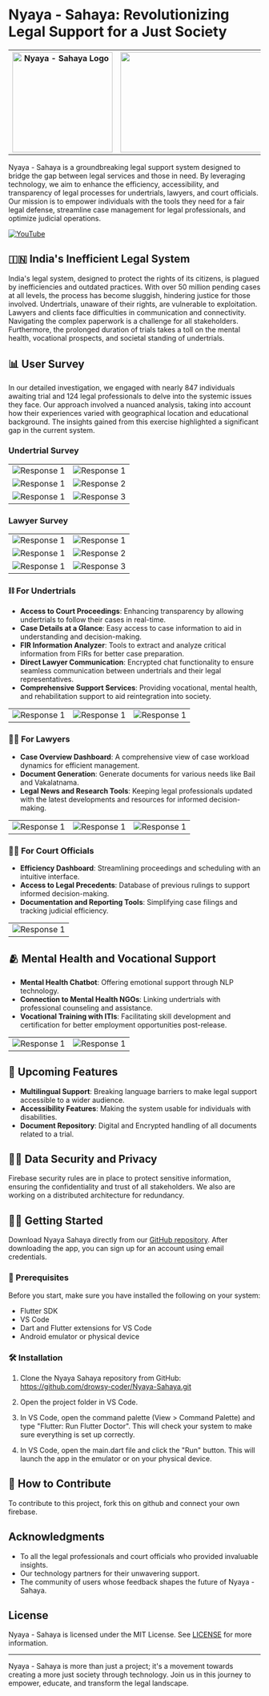 # Nyaya - Sahaya: Revolutionizing Legal Support for a Just Society

<table>
    <tr>
        <th><img src="https://imgur.com/nv8Y0pU.gif" alt="Nyaya - Sahaya Logo" width="200" height="200"></th>
        <th><img src="https://imgur.com/squLeUA.png" width="476" height="200"</th>
    </tr>
</table>



Nyaya - Sahaya is a groundbreaking legal support system designed to bridge the gap between legal services and those in need. By leveraging technology, we aim to enhance the efficiency, accessibility, and transparency of legal processes for undertrials, lawyers, and court officials. Our mission is to empower individuals with the tools they need for a fair legal defense, streamline case management for legal professionals, and optimize judicial operations.

<a href="LINK" target="_blank">
    <img src="https://img.shields.io/badge/YouTube-%23FF0000.svg?style=for-the-badge&logo=YouTube&logoColor=white" alt="YouTube">
</a>

## 🇮🇳 India's Inefficient Legal System

India's legal system, designed to protect the rights of its citizens, is plagued by inefficiencies and outdated practices. With over 50 million pending cases at all levels, the process has become sluggish, hindering justice for those involved. Undertrials, unaware of their rights, are vulnerable to exploitation. Lawyers and clients face difficulties in communication and connectivity. Navigating the complex paperwork is a challenge for all stakeholders. Furthermore, the prolonged duration of trials takes a toll on the mental health, vocational prospects, and societal standing of undertrials.

<h2>📊 User Survey</h2>

In our detailed investigation, we engaged with nearly 847 individuals awaiting trial and 124 legal professionals to delve into the systemic issues they face. Our approach involved a nuanced analysis, taking into account how their experiences varied with geographical location and educational background. The insights gained from this exercise highlighted a significant gap in the current system.

<h3>Undertrial Survey</h3>

<table>
  <tr>
    <td><img src="https://imgur.com/41vClXQ.png" alt="Response 1"></td>
    <td><img src="https://imgur.com/YI0ajUS.png" alt="Response 1"></td>
  </tr>
  <tr>
    <td><img src="https://imgur.com/Ya95HaE.png" alt="Response 1"></td>
    <td><img src="https://imgur.com/ScVyscK.png" alt="Response 2"></td>
  </tr>
  <tr>
    <td><img src="https://imgur.com/UyQjtU1.png" alt="Response 1"></td>
    <td><img src="https://imgur.com/A5r0QRn.png" alt="Response 3"></td>
  </tr>
</table>

<h3>Lawyer Survey</h3>

<table>
  <tr>
    <td><img src="https://imgur.com/LLmrtvM.png" alt="Response 1"></td>
    <td><img src="https://imgur.com/UdOjzO3.png" alt="Response 1"></td>
  </tr>
  <tr>
    <td><img src="https://imgur.com/57u1ihp.png" alt="Response 1"></td>
    <td><img src="https://imgur.com/Lj4zYst.png" alt="Response 2"></td>
  </tr>
  <tr>
    <td><img src="https://imgur.com/luSCvuK.png" alt="Response 1"></td>
    <td><img src="https://imgur.com/4MjBf9h.png" alt="Response 3"></td>
  </tr>
</table>


### ⛓️ For Undertrials

- **Access to Court Proceedings**: Enhancing transparency by allowing undertrials to follow their cases in real-time.
- **Case Details at a Glance**: Easy access to case information to aid in understanding and decision-making.
- **FIR Information Analyzer**: Tools to extract and analyze critical information from FIRs for better case preparation.
- **Direct Lawyer Communication**: Encrypted chat functionality to ensure seamless communication between undertrials and their legal representatives.
- **Comprehensive Support Services**: Providing vocational, mental health, and rehabilitation support to aid reintegration into society.

<table>
  <tr>
    <td><img src="https://imgur.com/UMlSvYu.gif" alt="Response 1"></td>
    <td><img src="https://imgur.com/tVikxHR.gif" alt="Response 1"></td>
    <td><img src="https://imgur.com/YQ8IHbw.gif" alt="Response 1"></td>
  </tr>
</table>

### 👩‍💼 For Lawyers

- **Case Overview Dashboard**: A comprehensive view of case workload dynamics for efficient management.
- **Document Generation**: Generate documents for various needs like Bail and Vakalatnama.
- **Legal News and Research Tools**: Keeping legal professionals updated with the latest developments and resources for informed decision-making.

<table>
  <tr>
    <td><img src="https://imgur.com/iSgiGLh.gif" alt="Response 1"></td>
    <td><img src="https://imgur.com/EAAD1Np.gif" alt="Response 1"></td>
    <td><img src="https://imgur.com/e5v5YQi.gif" alt="Response 1"></td>
  </tr>
</table>

### 🧑‍⚖️ For Court Officials

- **Efficiency Dashboard**: Streamlining proceedings and scheduling with an intuitive interface.
- **Access to Legal Precedents**: Database of previous rulings to support informed decision-making.
- **Documentation and Reporting Tools**: Simplifying case filings and tracking judicial efficiency.

<table>
  <tr>
    <td><img src="https://imgur.com/eKlH5Ex.gif" alt="Response 1"></td>
  </tr>
</table>

## 🫂 Mental Health and Vocational Support

- **Mental Health Chatbot**: Offering emotional support through NLP technology.
- **Connection to Mental Health NGOs**: Linking undertrials with professional counseling and assistance.
- **Vocational Training with ITIs**: Facilitating skill development and certification for better employment opportunities post-release.

<table>
  <tr>
    <td><img src="https://imgur.com/TBrv3nk.gif" alt="Response 1"></td>
    <td><img src="https://imgur.com/oLN5s2J.gif" alt="Response 1"></td>
  </tr>
</table>

## 🚀 Upcoming Features

- **Multilingual Support**: Breaking language barriers to make legal support accessible to a wider audience.
- **Accessibility Features**: Making the system usable for individuals with disabilities.
- **Document Repository**: Digital and Encrypted handling of all documents related to a trial.

## 🧑‍💻 Data Security and Privacy

Firebase security rules are in place to protect sensitive information, ensuring the confidentiality and trust of all stakeholders. We also are working on a distributed architecture for redundancy.

## 🏃‍♀️ Getting Started

Download Nyaya Sahaya directly from our [GitHub repository](https://github.com/drowsy-coder/Nyaya-Sahaya). After downloading the app, you can sign up for an account using email credentials.

### 📝 Prerequisites

Before you start, make sure you have installed the following on your system:

- Flutter SDK
- VS Code
- Dart and Flutter extensions for VS Code
- Android emulator or physical device

### 🛠️ Installation

1. Clone the Nyaya Sahaya repository from GitHub: https://github.com/drowsy-coder/Nyaya-Sahaya.git

2. Open the project folder in VS Code.

3. In VS Code, open the command palette (View > Command Palette) and type "Flutter: Run Flutter Doctor". This will check your system to make sure everything is set up correctly.

4. In VS Code, open the main.dart file and click the "Run" button. This will launch the app in the emulator or on your physical device.

## 🤝 How to Contribute

To contribute to this project, fork this on github and connect your own firebase.

## Acknowledgments

- To all the legal professionals and court officials who provided invaluable insights.
- Our technology partners for their unwavering support.
- The community of users whose feedback shapes the future of Nyaya - Sahaya.

## License

Nyaya - Sahaya is licensed under the MIT License. See [LICENSE](LICENSE) for more information.

---

Nyaya - Sahaya is more than just a project; it's a movement towards creating a more just society through technology. Join us in this journey to empower, educate, and transform the legal landscape.
